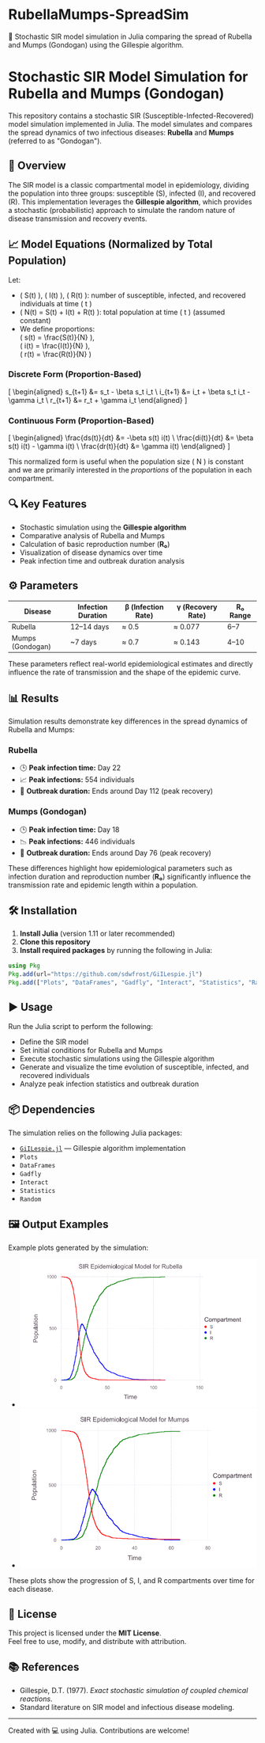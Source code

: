 # RubellaMumps-SpreadSim
🦠 Stochastic SIR model simulation in Julia comparing the spread of Rubella and Mumps (Gondogan) using the Gillespie algorithm.

# Stochastic SIR Model Simulation for Rubella and Mumps (Gondogan)

This repository contains a stochastic SIR (Susceptible-Infected-Recovered) model simulation implemented in Julia. The model simulates and compares the spread dynamics of two infectious diseases: **Rubella** and **Mumps** (referred to as "Gondogan").

## 🧠 Overview

The SIR model is a classic compartmental model in epidemiology, dividing the population into three groups: susceptible (S), infected (I), and recovered (R). This implementation leverages the **Gillespie algorithm**, which provides a stochastic (probabilistic) approach to simulate the random nature of disease transmission and recovery events.

## 📈 Model Equations (Normalized by Total Population)

Let:

- \( S(t) \), \( I(t) \), \( R(t) \): number of susceptible, infected, and recovered individuals at time \( t \)
- \( N(t) = S(t) + I(t) + R(t) \): total population at time \( t \) (assumed constant)
- We define proportions:  
  \( s(t) = \frac{S(t)}{N} \),  
  \( i(t) = \frac{I(t)}{N} \),  
  \( r(t) = \frac{R(t)}{N} \)

### Discrete Form (Proportion-Based)
\[
\begin{aligned}
s_{t+1} &= s_t - \beta s_t i_t \\
i_{t+1} &= i_t + \beta s_t i_t - \gamma i_t \\
r_{t+1} &= r_t + \gamma i_t
\end{aligned}
\]

### Continuous Form (Proportion-Based)
\[
\begin{aligned}
\frac{ds(t)}{dt} &= -\beta s(t) i(t) \\
\frac{di(t)}{dt} &= \beta s(t) i(t) - \gamma i(t) \\
\frac{dr(t)}{dt} &= \gamma i(t)
\end{aligned}
\]

This normalized form is useful when the population size \( N \) is constant and we are primarily interested in the *proportions* of the population in each compartment.

## 🔍 Key Features

- Stochastic simulation using the **Gillespie algorithm**
- Comparative analysis of Rubella and Mumps
- Calculation of basic reproduction number (**R₀**)
- Visualization of disease dynamics over time
- Peak infection time and outbreak duration analysis

## ⚙️ Parameters

| Disease         | Infection Duration | β (Infection Rate) | γ (Recovery Rate) | R₀ Range |
|------------------|---------------------|---------------------|--------------------|-----------|
| Rubella          | 12–14 days          | ≈ 0.5               | ≈ 0.077            | 6–7       |
| Mumps (Gondogan) | ~7 days             | ≈ 0.7               | ≈ 0.143            | 4–10      |

These parameters reflect real-world epidemiological estimates and directly influence the rate of transmission and the shape of the epidemic curve.

## 📊 Results

Simulation results demonstrate key differences in the spread dynamics of Rubella and Mumps:

### Rubella
- 🕒 **Peak infection time:** Day 22  
- 📈 **Peak infections:** 554 individuals  
- 🧪 **Outbreak duration:** Ends around Day 112 (peak recovery)

### Mumps (Gondogan)
- 🕒 **Peak infection time:** Day 18  
- 📉 **Peak infections:** 446 individuals  
- 🧪 **Outbreak duration:** Ends around Day 76 (peak recovery)

These differences highlight how epidemiological parameters such as infection duration and reproduction number (**R₀**) significantly influence the transmission rate and epidemic length within a population.

## 🛠 Installation

1. **Install Julia** (version 1.11 or later recommended)
2. **Clone this repository**
3. **Install required packages** by running the following in Julia:

```julia
using Pkg
Pkg.add(url="https://github.com/sdwfrost/GiILespie.jl")
Pkg.add(["Plots", "DataFrames", "Gadfly", "Interact", "Statistics", "Random"])
```

## ▶️ Usage

Run the Julia script to perform the following:

- Define the SIR model
- Set initial conditions for Rubella and Mumps
- Execute stochastic simulations using the Gillespie algorithm
- Generate and visualize the time evolution of susceptible, infected, and recovered individuals
- Analyze peak infection statistics and outbreak duration

## 📦 Dependencies

The simulation relies on the following Julia packages:

- [`GiILespie.jl`](https://github.com/sdwfrost/GiILespie.jl) — Gillespie algorithm implementation
- `Plots`
- `DataFrames`
- `Gadfly`
- `Interact`
- `Statistics`
- `Random`

## 🖼 Output Examples

Example plots generated by the simulation:

- ![Rubella Plot](Plots/Rubella_plot.png)
- ![Mumps Plot](Plots/Mumps_plot.png)

These plots show the progression of S, I, and R compartments over time for each disease.

## 📜 License

This project is licensed under the **MIT License**.  
Feel free to use, modify, and distribute with attribution.

## 📚 References

- Gillespie, D.T. (1977). *Exact stochastic simulation of coupled chemical reactions*.  
- Standard literature on SIR model and infectious disease modeling.

---

Created with 💻 using Julia. Contributions are welcome!
